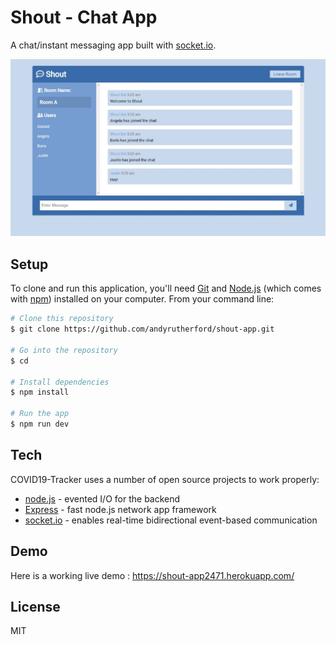 # Shout - Chat App

A chat/instant messaging app built with [socket.io](https://socket.io/).

<img src="./img/screenshot.jpg" width="800">

## Setup

To clone and run this application, you'll need [Git](https://git-scm.com/) and [Node.js](https://nodejs.org/) (which comes with [npm](https://www.npmjs.com/)) installed on your computer. From your command line:

```sh
# Clone this repository
$ git clone https://github.com/andyrutherford/shout-app.git

# Go into the repository
$ cd

# Install dependencies
$ npm install

# Run the app
$ npm run dev
```

## Tech

COVID19-Tracker uses a number of open source projects to work properly:

- [node.js](http://nodejs.org) - evented I/O for the backend
- [Express](http://expressjs.com) - fast node.js network app framework
- [socket.io](https://socket.io/) - enables real-time bidirectional event-based communication

## Demo

Here is a working live demo : https://shout-app2471.herokuapp.com/

## License

MIT
